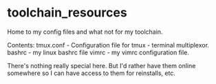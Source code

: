 # toolchain_resources
Home to my config files and what not for my toolchain.

Contents:
tmux.conf - Configuration file for tmux - terminal multiplexor.
bashrc - my linux bashrc file
vimrc - my vimrc configuration file.

There's nothing really special here. But I'd rather have them online somewhere so I can have access to them for reinstalls, etc.
